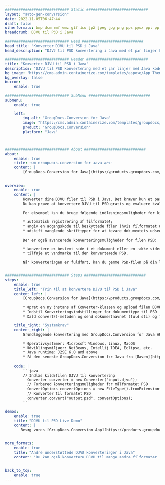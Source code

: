 ```yaml
---
############################# Static ############################
layout: "auto-gen-conversion"
date: 2022-11-05T06:47:44
draft: false
otherformats: bmp dcm emf emz gif ico jp2 jpeg jpg png pps ppsx ppt pptx psb psd svg svgz tga tif tiff webp wmf wmz
breadcrumb: DJVU til PSD i Java

############################# Head ############################
head_title: "Konverter DJVU til PSD i Java"
head_description: "DJVU til PSD konvertering i Java med et par linjer kode. Konverter over 160 filformater ved hjælp af GroupDocs dokumentkonverterings-API for Java"

############################# Header ############################
title: "Konverter DJVU til PSD i Java"
description: "DJVU til PSD konvertering med et par linjer med Java kode"
bg_image: "https://cms.admin.containerize.com/templates/aspose/App_Themes/V3/images/bg/header1.png"
bg_overlay: false
button:
    enable: true

############################# SubMenu ############################
submenu:
    enable: true

    left:
        img_alt: "GroupDocs.Conversion for Java"
        image: "https://cms.admin.containerize.com/templates/groupdocs/images/product-logos/90x90-noborder/groupdocs-conversion-java.png"
        product: "GroupDocs.Conversion"
        platform: "Java"



############################# About ############################
about:
    enable: true
    title: "Om GroupDocs.Conversion for Java API"
    content: |
        [GroupDocs.Conversion for Java](https://products.groupdocs.com/conversion/java/) er en avanceret filformatkonverterings-API til konvertering mellem populære billed- og dokumentformater såsom Microsoft Office, OpenDocument, PDF, HTML, e-mail, CAD. og meget mere med blot et par linjer kode. Den native API registrerer automatisk formaterne af de originale dokumenter og tilbyder mange muligheder for at tilpasse de konverterede dokumenter. Sammen med funktionen til at udtrække information fra et dokument, understøtter den også caching af konverteringsresultaterne til den lokale disk som standard. Enhver form for cachelagring kan dog understøttes ved at implementere de passende grænseflader - Amazon S3, Dropbox, Google Drive, Windows Azure, Reddis eller andre.
    

overview:
    enable: true
    content: |
        Konverter dine DJVU filer til PSD i Java. Det kræver kun et par linjer med Java kode på enhver platform efter eget valg, såsom Windows, Linux, macOS.
        Du kan prøve at konvertere DJVU til PSD gratis og evaluere kvaliteten af ​​konverteringsresultaterne. Sammen med simple filkonverteringsscripts kan du prøve mere sofistikerede muligheder for at indlæse DJVU-kildefilen og gemme PSD-outputtet. 
        
        For eksempel kan du bruge følgende indlæsningsmuligheder for kilden DJVU:

        * automatisk registrering af filformatet;
        * angiv en adgangskode til beskyttede filer (hvis filformatet understøtter det);
        * udskift manglende skrifttyper for at bevare dokumentets udseende.
        
        Der er også avancerede konverteringsmuligheder for filen PSD:

        * konvertere en bestemt side i et dokument eller en række sider;
        * tilføje et vandmærke til den konverterede PSD.

        Når konverteringen er fuldført, kan du gemme PSD-filen på din lokale filsti eller på et tredjepartslager såsom FTP, Amazon S3, Google Drive, Dropbox osv. Bemærk venligst - for at konvertere DJVU til PSD, behøver du ikke installere yderligere software, såsom MS Office, Open Office, Adobe Acrobat Reader osv.


############################# Steps ############################
steps:
    enable: true
    title_left: "Trin til at konvertere DJVU til PSD i Java"
    content_left: |
        [GroupDocs.Conversion for Java](https://products.groupdocs.com/conversion/java/) giver udviklere mulighed for nemt at konvertere DJVU fil til PSD med et par linjer kode.
        
        * Opret en ny instans af Converter-klassen og upload filen DJVU med den fulde sti
        * Indstil Konverteringsindstillinger for dokumenttype til PSD
        * Kald convert()-metoden og send dokumentnavnet (fuld sti) og formatet (PSD) som en parameter

    title_right: "Systemkrav"
    content_right: |
        Grundlæggende konvertering med GroupDocs.Conversion for Java API kan udføres med blot et par linjer kode. Vores API'er understøttes på alle større platforme og operativsystemer. Før du udfører koden nedenfor, skal du sørge for, at du har følgende forudsætninger installeret på dit system.

        * Operativsystemer: Microsoft Windows, Linux, MacOS
        * Udviklingsmiljøer: NetBeans, Intellij IDEA, Eclipse, etc.
        * Java runtime: J2SE 6.0 and above
        * Få den seneste GroupDocs.Conversion for Java fra [Maven](https://repository.groupdocs.com/webapp/#/artifacts/browse/tree/General/repo/com/groupdocs/groupdocs-conversion)
         
    code: |
        ```java    
        // Indlæs kildefilen DJVU til konvertering
          Converter converter = new Converter("input.djvu");
          // Forbered konverteringsmuligheder for målformatet PSD
          ConvertOptions convertOptions = new FileType().fromExtension("psd").getConvertOptions();
          // Konverter til formatet PSD
          converter.convert("output.psd", convertOptions);
        ```

demos:
    enable: true
    title: "DJVU til PSD Live Demo"
    content: |
       Besøg vores [GroupDocs.Conversion App](https://products.groupdocs.app/conversion/family) websted, og prøv DJVU til PSD konvertering nu. Den gratis demo har følgende fordele
          

more_formats:
    enable: true
    title: "Andre understøttede DJVU konverteringer i Java"
    content: "Du kan også konvertere DJVU til mange andre filformater. Se venligst listen nedenfor."
       
       
back_to_top:
    enable: true
---
```

